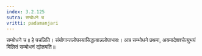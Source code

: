 ```yaml
---
index: 3.2.125
sutra: सम्बोधने च
vritti: padamanjari
---
```


 सम्बोधने च॥ हे पचन्निति। संयोगान्तलोपस्यासिद्धत्वान्नलोपाभावः। अत्र सम्भोधने प्रथमा, अयमादेशश्चेत्युभयं मिलितं सम्बोधनं द्योतयति॥